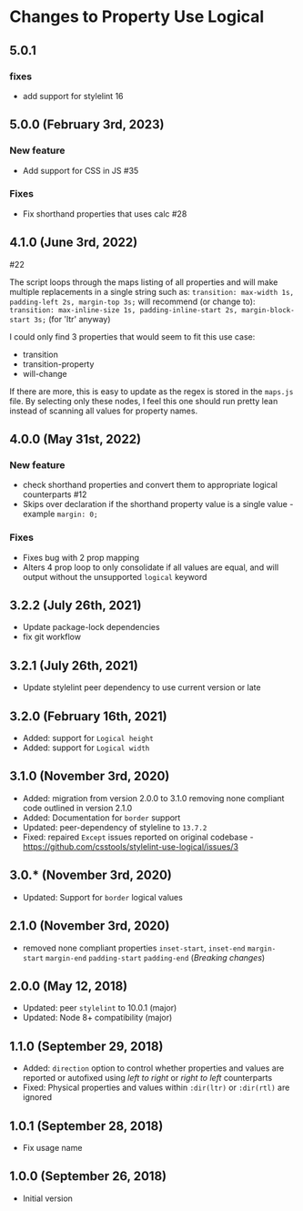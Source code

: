 # Changes to Property Use Logical

## 5.0.1
  ### fixes
  - add support for stylelint 16

## 5.0.0 (February 3rd, 2023)
  ### New feature
  - Add support for CSS in JS #35

  ###  Fixes
  - Fix shorthand properties that uses calc  #28

## 4.1.0 (June 3rd, 2022)

#22

The script loops through the maps listing of all properties and will make multiple replacements in a single string such as:
`transition: max-width 1s, padding-left 2s, margin-top 3s;`
will recommend (or change to):
`transition: max-inline-size 1s, padding-inline-start 2s, margin-block-start 3s;` (for 'ltr' anyway)

I could only find 3 properties that would seem to fit this use case:
- transition
- transition-property
- will-change

If there are more, this is easy to update as the regex is stored in the `maps.js` file. By selecting only these nodes, I feel this one should run pretty lean instead of scanning all values for property names.

## 4.0.0 (May 31st, 2022)

  ### New feature
  - check shorthand properties and convert them to appropriate logical counterparts #12
  - Skips over declaration if the shorthand property value is a single value - example `margin: 0;`

  ### Fixes
  - Fixes bug with 2 prop mapping
  - Alters 4 prop loop to only consolidate if all values are equal, and will output without the unsupported `logical` keyword

## 3.2.2 (July 26th, 2021)

- Update package-lock dependencies
- fix git workflow

## 3.2.1 (July 26th, 2021)

- Update stylelint peer dependency to use current version or late

## 3.2.0 (February 16th, 2021)

- Added: support for `Logical height`
- Added: support for `Logical width`

## 3.1.0 (November 3rd, 2020)

- Added: migration from version 2.0.0  to 3.1.0 removing none compliant code outlined in version 2.1.0
- Added: Documentation for `border` support
- Updated: peer-dependency of styleline to `13.7.2`
- Fixed: repaired `Except` issues reported on original codebase - https://github.com/csstools/stylelint-use-logical/issues/3

## 3.0.* (November 3rd, 2020)

- Updated: Support for `border` logical values


## 2.1.0 (November 3rd, 2020)

- removed none compliant properties `inset-start`, `inset-end` `margin-start` `margin-end` `padding-start` `padding-end` (*Breaking changes*)

## 2.0.0 (May 12, 2018)

- Updated: peer `stylelint` to 10.0.1 (major)
- Updated: Node 8+ compatibility (major)

## 1.1.0 (September 29, 2018)

- Added: `direction` option to control whether properties and values are
  reported or autofixed using _left to right_ or _right to left_ counterparts
- Fixed: Physical properties and values within `:dir(ltr)` or `:dir(rtl)` are
  ignored

## 1.0.1 (September 28, 2018)

- Fix usage name

## 1.0.0 (September 26, 2018)

- Initial version
